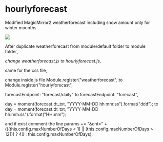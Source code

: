 # hourlyforecast

Modified MagicMirror2 weatherforecast including snow amount only for winter mounths

<img src=https://github.com/hangorazvan/hourlyforecast/blob/master/preview.png>

After duplicate weatherforecast from module/default folder to module folder, 

<i>change weatherforecast.js to hourlyforecast.js,</i>

same for the  css file, 

change inside js file Module.register("weatherforecast", to Module.register("hourlyforecast",

forecastEndpoint: "forecast/daily" to forecastEndpoint: "forecast", 

day = moment(forecast.dt_txt, "YYYY-MM-DD hh:mm:ss").format("ddd"); to day = moment(forecast.dt_txt, "YYYY-MM-DD hh:mm:ss").format("HH:mm"); 

and if exist comment the line params += "&cnt=" + (((this.config.maxNumberOfDays < 1) || (this.config.maxNumberOfDays > 121)) ? 40 : this.config.maxNumberOfDays);
